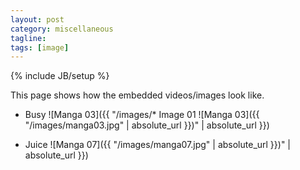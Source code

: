 ```yaml
---
layout: post
category: miscellaneous
tagline: 
tags: [image]
---
```

{% include JB/setup %}

This page shows how the embedded videos/images look like.

* Busy
![Manga 03]({{ "/images/* Image 01
![Manga 03]({{ "/images/manga03.jpg" | absolute_url }})" | absolute_url }})


* Juice
![Manga 07]({{ "/images/manga07.jpg" | absolute_url }})" | absolute_url }})